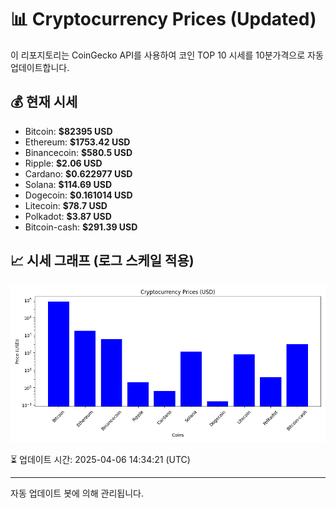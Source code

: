 
# 📊 Cryptocurrency Prices (Updated)

이 리포지토리는 CoinGecko API를 사용하여 코인 TOP 10 시세를 10분가격으로 자동 업데이트합니다.

## 💰 현재 시세
- Bitcoin: **$82395 USD**
- Ethereum: **$1753.42 USD**
- Binancecoin: **$580.5 USD**
- Ripple: **$2.06 USD**
- Cardano: **$0.622977 USD**
- Solana: **$114.69 USD**
- Dogecoin: **$0.161014 USD**
- Litecoin: **$78.7 USD**
- Polkadot: **$3.87 USD**
- Bitcoin-cash: **$291.39 USD**

## 📈 시세 그래프 (로그 스케일 적용)
![Crypto Prices](crypto_prices.png)

⏳ 업데이트 시간: 2025-04-06 14:34:21 (UTC)

---
자동 업데이트 봇에 의해 관리됩니다.
